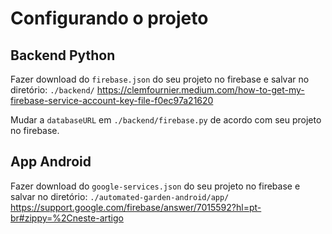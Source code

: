 # Configurando o projeto

## Backend Python
Fazer download do ```firebase.json``` do seu projeto no firebase e salvar no diretório: ```./backend/```
https://clemfournier.medium.com/how-to-get-my-firebase-service-account-key-file-f0ec97a21620

Mudar a ```databaseURL``` em ```./backend/firebase.py``` de acordo com seu projeto no firebase.

## App Android
Fazer download do ```google-services.json``` do seu projeto no firebase e salvar no diretório: ```./automated-garden-android/app/```
https://support.google.com/firebase/answer/7015592?hl=pt-br#zippy=%2Cneste-artigo